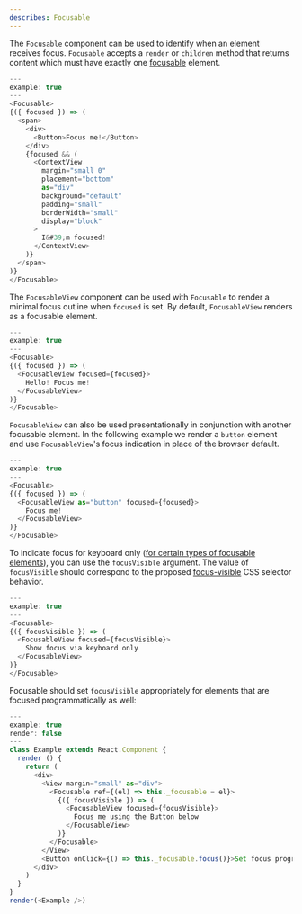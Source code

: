 ```yaml
---
describes: Focusable
---
```


The `Focusable` component can be used to identify when an element receives focus. `Focusable` accepts
a `render` or `children` method that returns content which must have exactly one
[focusable](https://html.spec.whatwg.org/multipage/interaction.html#focusable-area) element.


```javascript
---
example: true
---
<Focusable>
{({ focused }) => (
  <span>
    <div>
      <Button>Focus me!</Button>
    </div>
    {focused && (
      <ContextView
        margin="small 0"
        placement="bottom"
        as="div"
        background="default"
        padding="small"
        borderWidth="small"
        display="block"
      >
        I&#39;m focused!
      </ContextView>
    )}
  </span>
)}
</Focusable>
```

The `FocusableView` component can be used with `Focusable` to render a minimal focus outline when
`focused` is set. By default, `FocusableView` renders as a focusable element.

```javascript
---
example: true
---
<Focusable>
{({ focused }) => (
  <FocusableView focused={focused}>
    Hello! Focus me!
  </FocusableView>
)}
</Focusable>
```


`FocusableView` can also be used presentationally in conjunction with another focusable element.
In the following example we render a `button` element and use `FocusableView`'s focus indication in
place of the browser default.

```javascript
---
example: true
---
<Focusable>
{({ focused }) => (
  <FocusableView as="button" focused={focused}>
    Focus me!
  </FocusableView>
)}
</Focusable>
```

To indicate focus for keyboard only ([for certain types of focusable elements](https://drafts.csswg.org/selectors-4/#the-focus-visible-pseudo)),
you can use the `focusVisible` argument. The value of `focusVisible` should
correspond to the proposed [focus-visible](https://drafts.csswg.org/selectors-4/#the-focus-visible-pseudo)
CSS selector behavior.

```javascript
---
example: true
---
<Focusable>
{({ focusVisible }) => (
  <FocusableView focused={focusVisible}>
    Show focus via keyboard only
  </FocusableView>
)}
</Focusable>
```

Focusable should set `focusVisible` appropriately for elements that are focused programmatically
as well:

```javascript
---
example: true
render: false
---
class Example extends React.Component {
  render () {
    return (
      <div>
        <View margin="small" as="div">
          <Focusable ref={(el) => this._focusable = el}>
            {({ focusVisible }) => (
              <FocusableView focused={focusVisible}>
                Focus me using the Button below
              </FocusableView>
            )}
          </Focusable>
        </View>
        <Button onClick={() => this._focusable.focus()}>Set focus programmatically</Button>
      </div>
    )
  }
}
render(<Example />)
```
